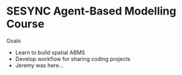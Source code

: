 # SESYNC Agent-Based Modelling Course

Goals

- Learn to build spatial ABMS
- Develop workflow for sharing coding projects
- Jeremy was here...
